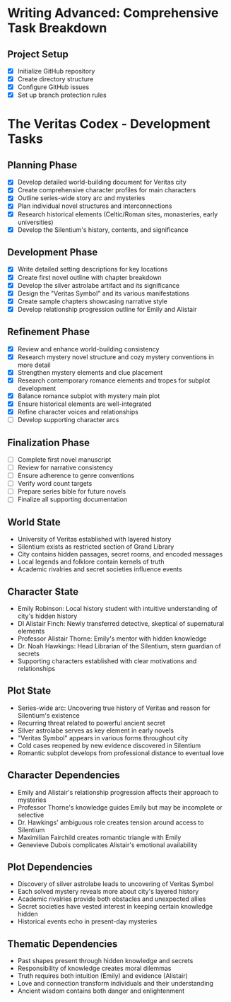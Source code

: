 # Writing Advanced: Comprehensive Task Breakdown

## Project Setup
- [x] Initialize GitHub repository
- [x] Create directory structure
- [x] Configure GitHub issues
- [x] Set up branch protection rules

# The Veritas Codex - Development Tasks
 ## Planning Phase
 - [x] Develop detailed world-building document for Veritas city
 - [x] Create comprehensive character profiles for main characters
 - [x] Outline series-wide story arc and mysteries
 - [x] Plan individual novel structures and interconnections
 - [x] Research historical elements (Celtic/Roman sites, monasteries, early universities)
 - [x] Develop the Silentium's history, contents, and significance
 ## Development Phase
 - [x] Write detailed setting descriptions for key locations
 - [x] Create first novel outline with chapter breakdown
 - [x] Develop the silver astrolabe artifact and its significance
 - [x] Design the "Veritas Symbol" and its various manifestations
 - [x] Create sample chapters showcasing narrative style
 - [x] Develop relationship progression outline for Emily and Alistair
 ## Refinement Phase
 - [x] Review and enhance world-building consistency
 - [x] Research mystery novel structure and cozy mystery conventions in more detail
 - [x] Strengthen mystery elements and clue placement
 - [x] Research contemporary romance elements and tropes for subplot development
 - [x] Balance romance subplot with mystery main plot
 - [x] Ensure historical elements are well-integrated
 - [x] Refine character voices and relationships
 - [ ] Develop supporting character arcs
 ## Finalization Phase
 - [ ] Complete first novel manuscript
 - [ ] Review for narrative consistency
 - [ ] Ensure adherence to genre conventions
 - [ ] Verify word count targets
 - [ ] Prepare series bible for future novels
 - [ ] Finalize all supporting documentation
 ## World State
 - University of Veritas established with layered history
 - Silentium exists as restricted section of Grand Library
 - City contains hidden passages, secret rooms, and encoded messages
 - Local legends and folklore contain kernels of truth
 - Academic rivalries and secret societies influence events
 ## Character State
 - Emily Robinson: Local history student with intuitive understanding of city's hidden history
 - DI Alistair Finch: Newly transferred detective, skeptical of supernatural elements
 - Professor Alistair Thorne: Emily's mentor with hidden knowledge
 - Dr. Noah Hawkings: Head Librarian of the Silentium, stern guardian of secrets
 - Supporting characters established with clear motivations and relationships
 ## Plot State
 - Series-wide arc: Uncovering true history of Veritas and reason for Silentium's existence
 - Recurring threat related to powerful ancient secret
 - Silver astrolabe serves as key element in early novels
 - "Veritas Symbol" appears in various forms throughout city
 - Cold cases reopened by new evidence discovered in Silentium
 - Romantic subplot develops from professional distance to eventual love
 ## Character Dependencies
 - Emily and Alistair's relationship progression affects their approach to mysteries
 - Professor Thorne's knowledge guides Emily but may be incomplete or selective
 - Dr. Hawkings' ambiguous role creates tension around access to Silentium
 - Maximilian Fairchild creates romantic triangle with Emily
 - Genevieve Dubois complicates Alistair's emotional availability
 ## Plot Dependencies
 - Discovery of silver astrolabe leads to uncovering of Veritas Symbol
 - Each solved mystery reveals more about city's layered history
 - Academic rivalries provide both obstacles and unexpected allies
 - Secret societies have vested interest in keeping certain knowledge hidden
 - Historical events echo in present-day mysteries
 ## Thematic Dependencies
 - Past shapes present through hidden knowledge and secrets
 - Responsibility of knowledge creates moral dilemmas
 - Truth requires both intuition (Emily) and evidence (Alistair)
 - Love and connection transform individuals and their understanding
 - Ancient wisdom contains both danger and enlightenment
